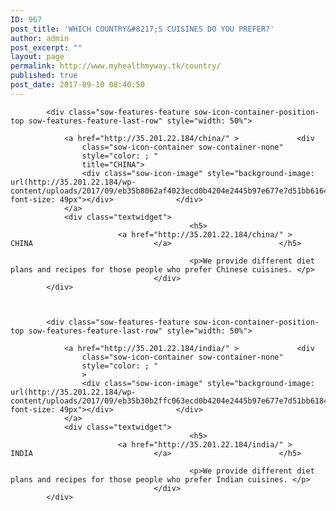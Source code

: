 ```yaml
---
ID: 967
post_title: 'WHICH COUNTRY&#8217;S CUISINES DO YOU PREFER?'
author: admin
post_excerpt: ""
layout: page
permalink: http://www.myhealthmyway.tk/country/
published: true
post_date: 2017-09-10 08:40:50
---
```

<div id="pl-967"  class="panel-layout" ><div id="pg-967-0"  class="panel-grid panel-no-style" ><div id="pgc-967-0-0"  class="panel-grid-cell"  data-weight="1" ><div id="panel-967-0-0-0" class="so-panel widget widget_sow-features panel-first-child panel-last-child" data-index="0" data-style="{&quot;background_display&quot;:&quot;tile&quot;}" ><div class="so-widget-sow-features so-widget-sow-features-default-00b93311b88c">
<div class="sow-features-list sow-features-responsive">

			
			
			<div class="sow-features-feature sow-icon-container-position-top sow-features-feature-last-row" style="width: 50%">

				<a href="http://35.201.22.184/china/" >				<div
					class="sow-icon-container sow-container-none"
                    style="color: ; "
					title="CHINA">
					<div class="sow-icon-image" style="background-image: url(http://35.201.22.184/wp-content/uploads/2017/09/eb35b8062af4023ecd0b4204e2445b97e677e7d51bb6164491_1920.png); font-size: 49px"></div>				</div>
				</a>
				<div class="textwidget">
											<h5>
							<a href="http://35.201.22.184/china/" >							CHINA							</a>						</h5>
					
											<p>We provide different diet plans and recipes for those people who prefer Chinese cuisines. </p>					
									</div>
			</div>

		
			
			<div class="sow-features-feature sow-icon-container-position-top sow-features-feature-last-row" style="width: 50%">

				<a href="http://35.201.22.184/india/" >				<div
					class="sow-icon-container sow-container-none"
                    style="color: ; "
					>
					<div class="sow-icon-image" style="background-image: url(http://35.201.22.184/wp-content/uploads/2017/09/eb35b30b2ffc063ecd0b4204e2445b97e677e7d51bb6184593_1920.png); font-size: 49px"></div>				</div>
				</a>
				<div class="textwidget">
											<h5>
							<a href="http://35.201.22.184/india/" >							INDIA							</a>						</h5>
					
											<p>We provide different diet plans and recipes for those people who prefer Indian cuisines. </p>					
									</div>
			</div>

			
</div>
</div></div></div></div></div>